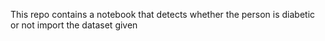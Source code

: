 This repo contains a notebook that detects whether the person is diabetic or not
import the dataset given 
